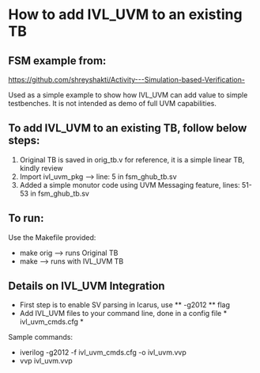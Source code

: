 # How to add IVL_UVM to an existing TB

## FSM example from:
  https://github.com/shreyshakti/Activity---Simulation-based-Verification-

Used as a simple example to show how IVL_UVM can add value to simple testbenches. It is not intended as demo of full UVM capabilities.

## To add IVL_UVM to an existing TB, follow below steps:

1. Original TB is saved in orig_tb.v for reference, it is a simple linear TB, kindly review
2. Import ivl_uvm_pkg --> line: 5 in fsm_ghub_tb.sv
3. Added a simple monutor code using UVM Messaging feature, lines: 51-53 in fsm_ghub_tb.sv

## To run:

Use the Makefile provided:

  - make orig --> runs Original TB
  - make --> runs with IVL_UVM TB

## Details on IVL_UVM Integration

  - First step is to enable SV parsing in Icarus, use ** -g2012 ** flag
  - Add IVL_UVM files to your command line, done in a config file * ivl_uvm_cmds.cfg *

  Sample commands:

  - iverilog -g2012 -f ivl_uvm_cmds.cfg -o ivl_uvm.vvp
  - vvp  ivl_uvm.vvp

